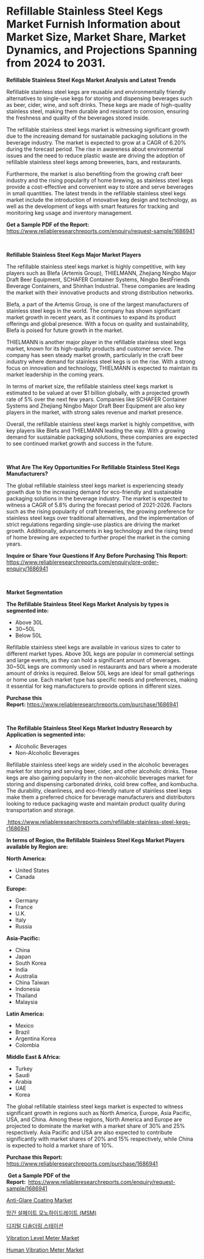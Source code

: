 <p><h1>Refillable Stainless Steel Kegs Market Furnish Information about Market Size, Market Share, Market Dynamics, and Projections Spanning from 2024 to 2031.</h1></p><p><strong>Refillable Stainless Steel Kegs Market Analysis and Latest Trends</strong></p>
<p><p>Refillable stainless steel kegs are reusable and environmentally friendly alternatives to single-use kegs for storing and dispensing beverages such as beer, cider, wine, and soft drinks. These kegs are made of high-quality stainless steel, making them durable and resistant to corrosion, ensuring the freshness and quality of the beverages stored inside.</p><p>The refillable stainless steel kegs market is witnessing significant growth due to the increasing demand for sustainable packaging solutions in the beverage industry. The market is expected to grow at a CAGR of 6.20% during the forecast period. The rise in awareness about environmental issues and the need to reduce plastic waste are driving the adoption of refillable stainless steel kegs among breweries, bars, and restaurants.</p><p>Furthermore, the market is also benefiting from the growing craft beer industry and the rising popularity of home brewing, as stainless steel kegs provide a cost-effective and convenient way to store and serve beverages in small quantities. The latest trends in the refillable stainless steel kegs market include the introduction of innovative keg design and technology, as well as the development of kegs with smart features for tracking and monitoring keg usage and inventory management.</p></p>
<p><strong>Get a Sample PDF of the Report:&nbsp;</strong> <a href="https://www.reliableresearchreports.com/enquiry/request-sample/1686941">https://www.reliableresearchreports.com/enquiry/request-sample/1686941</a></p>
<p>&nbsp;</p>
<p><strong>Refillable Stainless Steel Kegs Major Market Players</strong></p>
<p><p>The refillable stainless steel kegs market is highly competitive, with key players such as Blefa (Artemis Group), THIELMANN, Zhejiang Ningbo Major Draft Beer Equipment, SCHAFER Container Systems, Ningbo BestFriends Beverage Containers, and Shinhan Industrial. These companies are leading the market with their innovative products and strong distribution networks.</p><p>Blefa, a part of the Artemis Group, is one of the largest manufacturers of stainless steel kegs in the world. The company has shown significant market growth in recent years, as it continues to expand its product offerings and global presence. With a focus on quality and sustainability, Blefa is poised for future growth in the market.</p><p>THIELMANN is another major player in the refillable stainless steel kegs market, known for its high-quality products and customer service. The company has seen steady market growth, particularly in the craft beer industry where demand for stainless steel kegs is on the rise. With a strong focus on innovation and technology, THIELMANN is expected to maintain its market leadership in the coming years.</p><p>In terms of market size, the refillable stainless steel kegs market is estimated to be valued at over $1 billion globally, with a projected growth rate of 5% over the next few years. Companies like SCHAFER Container Systems and Zhejiang Ningbo Major Draft Beer Equipment are also key players in the market, with strong sales revenue and market presence.</p><p>Overall, the refillable stainless steel kegs market is highly competitive, with key players like Blefa and THIELMANN leading the way. With a growing demand for sustainable packaging solutions, these companies are expected to see continued market growth and success in the future.</p></p>
<p>&nbsp;</p>
<p><strong>What Are The Key Opportunities For Refillable Stainless Steel Kegs Manufacturers?</strong></p>
<p><p>The global refillable stainless steel kegs market is experiencing steady growth due to the increasing demand for eco-friendly and sustainable packaging solutions in the beverage industry. The market is expected to witness a CAGR of 5.8% during the forecast period of 2021-2026. Factors such as the rising popularity of craft breweries, the growing preference for stainless steel kegs over traditional alternatives, and the implementation of strict regulations regarding single-use plastics are driving the market growth. Additionally, advancements in keg technology and the rising trend of home brewing are expected to further propel the market in the coming years.</p></p>
<p><strong>Inquire or Share Your Questions If Any Before Purchasing This Report:</strong> <a href="https://www.reliableresearchreports.com/enquiry/pre-order-enquiry/1686941">https://www.reliableresearchreports.com/enquiry/pre-order-enquiry/1686941</a></p>
<p>&nbsp;</p>
<p><strong>Market Segmentation</strong></p>
<p><strong>The Refillable Stainless Steel Kegs Market Analysis by types is segmented into:</strong></p>
<p><ul><li>Above 30L</li><li>30~50L</li><li>Below 50L</li></ul></p>
<p><p>Refillable stainless steel kegs are available in various sizes to cater to different market types. Above 30L kegs are popular in commercial settings and large events, as they can hold a significant amount of beverages. 30~50L kegs are commonly used in restaurants and bars where a moderate amount of drinks is required. Below 50L kegs are ideal for small gatherings or home use. Each market type has specific needs and preferences, making it essential for keg manufacturers to provide options in different sizes.</p></p>
<p><strong>Purchase this Report:&nbsp;</strong><a href="https://www.reliableresearchreports.com/purchase/1686941">https://www.reliableresearchreports.com/purchase/1686941</a></p>
<p>&nbsp;</p>
<p><strong>The Refillable Stainless Steel Kegs Market Industry Research by Application is segmented into:</strong></p>
<p><ul><li>Alcoholic Beverages</li><li>Non-Alcoholic Beverages</li></ul></p>
<p><p>Refillable stainless steel kegs are widely used in the alcoholic beverages market for storing and serving beer, cider, and other alcoholic drinks. These kegs are also gaining popularity in the non-alcoholic beverages market for storing and dispensing carbonated drinks, cold brew coffee, and kombucha. The durability, cleanliness, and eco-friendly nature of stainless steel kegs make them a preferred choice for beverage manufacturers and distributors looking to reduce packaging waste and maintain product quality during transportation and storage.</p></p>
<p><a href="https://www.reliableresearchreports.com/refillable-stainless-steel-kegs-r1686941">&nbsp;https://www.reliableresearchreports.com/refillable-stainless-steel-kegs-r1686941</a></p>
<p><strong>In terms of Region, the Refillable Stainless Steel Kegs Market Players available by Region are:</strong></p>
<p>
    <p> <strong> North America: </strong>
        <ul>
            <li>United States</li>
            <li>Canada</li>
        </ul>
        </p> 
    <p> <strong> Europe: </strong>
        <ul>
            <li>Germany</li>
            <li>France</li>
            <li>U.K.</li>
            <li>Italy</li>
            <li>Russia</li>
        </ul>
        </p> 
    <p> <strong> Asia-Pacific: </strong>
        <ul>
            <li>China</li>
            <li>Japan</li>
            <li>South Korea</li>
            <li>India</li>
            <li>Australia</li>
            <li>China Taiwan</li>
            <li>Indonesia</li>
            <li>Thailand</li>
            <li>Malaysia</li>
        </ul>
        </p> 
    <p> <strong> Latin America: </strong>
        <ul>
            <li>Mexico</li>
            <li>Brazil</li>
            <li>Argentina Korea</li>
            <li>Colombia</li>
        </ul>
        </p> 
    <p> <strong> Middle East & Africa: </strong>
        <ul>
            <li>Turkey</li>
            <li>Saudi</li>
            <li>Arabia</li>
            <li>UAE</li>
            <li>Korea</li>
        </ul>
    </p>
    </p>
<p><p>The global refillable stainless steel kegs market is expected to witness significant growth in regions such as North America, Europe, Asia Pacific, USA, and China. Among these regions, North America and Europe are projected to dominate the market with a market share of 30% and 25% respectively. Asia Pacific and USA are also expected to contribute significantly with market shares of 20% and 15% respectively, while China is expected to hold a market share of 10%.</p></p>
<p><strong>Purchase this Report: </strong><a href="https://www.reliableresearchreports.com/purchase/1686941">https://www.reliableresearchreports.com/purchase/1686941</a></p>
<p>&nbsp;<strong>Get a Sample PDF of the Report:&nbsp;&nbsp;</strong><a href="https://www.reliableresearchreports.com/enquiry/request-sample/1686941">https://www.reliableresearchreports.com/enquiry/request-sample/1686941</a></p>
<p><strong></strong></p>
<p><p><a href="https://github.com/itulahketika112/Market-Research-Report-List-1/blob/main/anti-glare-coating-market.md">Anti-Glare Coating Market</a></p><p><a href="https://github.com/asratman/Market-Research-Report-List-1/blob/main/2621723146215.md">망간 설페이트 모노하이드레이트 (MSM)</a></p><p><a href="https://github.com/OliverBarry1954/Market-Research-Report-List-1/blob/main/1826585146216.md">디지털 디솔더링 스테이션</a></p><p><a href="https://issuu.com/reportprime-2/docs/vibration-level-meter-market-size-2030.pptx">Vibration Level Meter Market</a></p><p><a href="https://issuu.com/reportprime-2/docs/human-vibration-meter-market-size-2030.pptx">Human Vibration Meter Market</a></p></p>